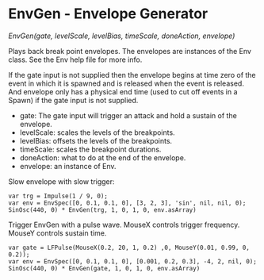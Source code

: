 # EnvGen - Envelope Generator

_EnvGen(gate, levelScale, levelBias, timeScale, doneAction, envelope)_

Plays back break point envelopes. The envelopes are instances of the Env class.  See the Env help file for more info.

If the gate input is not supplied then the envelope begins at time zero of the event in which it is spawned and is released when the event is released.  And envelope only has a physical end time (used to cut off events in a Spawn) if the gate input is not supplied.

- gate: The gate input will trigger an attack and hold a sustain of the envelope.
- levelScale: scales the levels of the breakpoints.
- levelBias: offsets the levels of the breakpoints.
- timeScale: scales the breakpoint durations.
- doneAction: what to do at the end of the envelope.
- envelope: an instance of Env.

Slow envelope with slow trigger:

    var trg = Impulse(1 / 9, 0);
    var env = EnvSpec([0, 0.1, 0.1, 0], [3, 2, 3], 'sin', nil, nil, 0);
    SinOsc(440, 0) * EnvGen(trg, 1, 0, 1, 0, env.asArray)

Trigger EnvGen with a pulse wave. MouseX controls trigger frequency. MouseY controls sustain time.

	var gate = LFPulse(MouseX(0.2, 20, 1, 0.2) ,0, MouseY(0.01, 0.99, 0, 0.2));
	var env = EnvSpec([0, 0.1, 0.1, 0], [0.001, 0.2, 0.3], -4, 2, nil, 0);
	SinOsc(440, 0) * EnvGen(gate, 1, 0, 1, 0, env.asArray)
